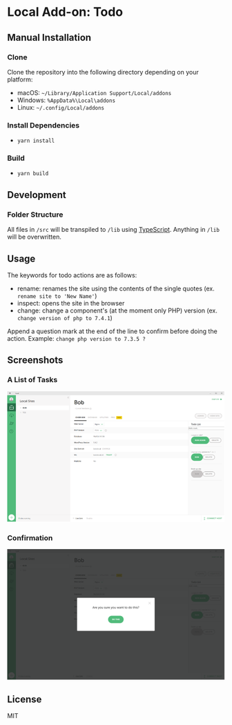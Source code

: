 # Local Add-on: Todo

## Manual Installation

### Clone

Clone the repository into the following directory depending on your platform:

- macOS: `~/Library/Application Support/Local/addons`
- Windows: `%AppData%\Local\addons`
- Linux: `~/.config/Local/addons`

### Install Dependencies
- `yarn install`

### Build
- `yarn build`

## Development

### Folder Structure
All files in `/src` will be transpiled to `/lib` using [TypeScript](http://www.typescriptlang.org/). Anything in `/lib` will be overwritten.

## Usage

The keywords for todo actions are as follows:
- rename: renames the site using the contents of the single quotes (ex. `rename site to 'New Name'`)
- inspect: opens the site in the browser
- change: change a component's (at the moment only PHP) version (ex. `change version of php to 7.4.1`)

Append a question mark at the end of the line to confirm before doing the action.
Example: `change php version to 7.3.5 ?`

## Screenshots

### A List of Tasks

![Screenshot 1](screenshot-1.png)

### Confirmation

![Screenshot 2](screenshot-2.png)

## License

MIT

